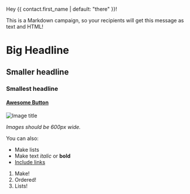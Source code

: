 Hey {{ contact.first_name | default: "there" }}!

This is a Markdown campaign, so your recipients will get this message as text and HTML!

# Big Headline
## Smaller headline
### Smallest headline

#### [Awesome Button](https://keila.io)

![Image title](https://source.unsplash.com/ijnw4eIUras/600x200)

*Images should be 600px wide.*

You can also:
- Make lists
- Make text *italic* or **bold**
- [Include links](https://keila.io)

1) Make!
2) Ordered!
3) Lists!
